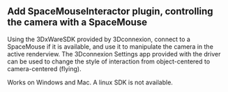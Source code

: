 ## Add SpaceMouseInteractor plugin, controlling the camera with a SpaceMouse

Using the 3DxWareSDK provided by 3Dconnexion, connect to a SpaceMouse
if it is available, and use it to manipulate the camera in the active
renderview. The 3Dconnexion Settings app provided with the driver
can be used to change the style of interaction from object-centered
to camera-centered (flying).

Works on Windows and Mac. A linux SDK is not available.
